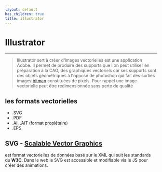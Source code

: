 ```yaml
---
layout: default
has_children: true
title: illustrator 
---
```

# Illustrator
---

> Illustrator sert à créer d'images vectorielles est une application Adobe. Il permet de produire des supports que l'on peut utiliser en préparation à la CAO, des graphiques vectoriels car ses supports sont des objets géométriques à l'opposé de photoshop qui fait des sorties images [bitmap](../GLOSSARY.md#bitmap) constituées de pixels. Pour rappel une image vectorielle peut être redimensionnée sans perte de qualité


## les formats vectorielles
- .SVG
- .PDF
- .AI, .AIT (format propiétaire)
- .EPS

## SVG - [Scalable Vector Graphics](https://developer.mozilla.org/fr/docs/Web/SVG)
est format vectorielles de données basé sur le XML qui suit les standards du **W3C**.
Dans le web le SVG est accessible et modifiable via le JS pour créer des animations.

